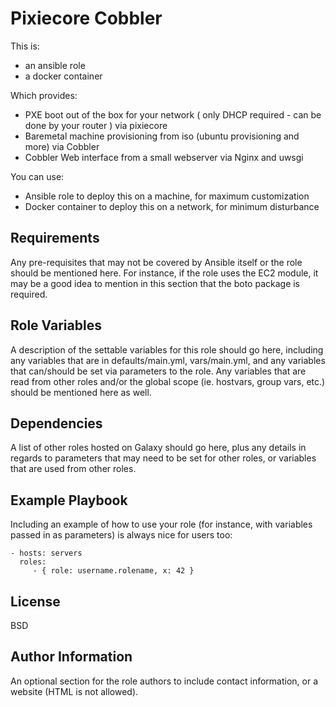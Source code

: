 Pixiecore Cobbler
=================

This is:

- an ansible role
- a docker container

Which provides:

- PXE boot out of the box for your network ( only DHCP required - can be done by your router ) via pixiecore
- Baremetal machine provisioning from iso (ubuntu provisioning and more) via Cobbler
- Cobbler Web interface from a small webserver via Nginx and uwsgi

You can use: 

- Ansible role to deploy this on a machine, for maximum customization
- Docker container to deploy this on a network, for minimum disturbance

Requirements
------------

Any pre-requisites that may not be covered by Ansible itself or the role should be mentioned here. For instance, if the role uses the EC2 module, it may be a good idea to mention in this section that the boto package is required.

Role Variables
--------------

A description of the settable variables for this role should go here, including any variables that are in defaults/main.yml, vars/main.yml, and any variables that can/should be set via parameters to the role. Any variables that are read from other roles and/or the global scope (ie. hostvars, group vars, etc.) should be mentioned here as well.

Dependencies
------------

A list of other roles hosted on Galaxy should go here, plus any details in regards to parameters that may need to be set for other roles, or variables that are used from other roles.

Example Playbook
----------------

Including an example of how to use your role (for instance, with variables passed in as parameters) is always nice for users too:

    - hosts: servers
      roles:
         - { role: username.rolename, x: 42 }

License
-------

BSD

Author Information
------------------

An optional section for the role authors to include contact information, or a website (HTML is not allowed).
